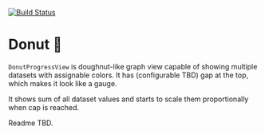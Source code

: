 [![Build Status](https://app.bitrise.io/app/e9f4fbbcc143c212/status.svg?token=LK6EaX0H10eB3wjz5k-HlQ&branch=master)](https://app.bitrise.io/app/e9f4fbbcc143c212)

# Donut 🍩
`DonutProgressView` is doughnut-like graph view capable of showing multiple datasets with assignable colors. It has (configurable TBD) gap at the top, which makes it look like a gauge.

It shows sum of all dataset values and starts to scale them proportionally when cap is reached.

Readme TBD.